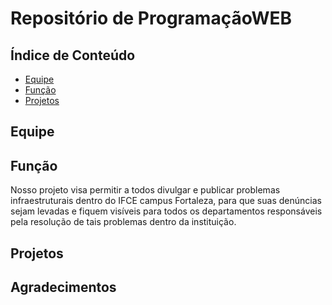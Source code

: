 # Repositório de ProgramaçãoWEB

## Índice de Conteúdo
- [Equipe](#equipe)
- [Função](#funcao)
- [Projetos](#projetos)

## Equipe

## Função
Nosso projeto visa permitir a todos divulgar e publicar problemas infraestruturais dentro do IFCE campus Fortaleza, para que suas denúncias sejam levadas e fiquem visíveis para todos os departamentos responsáveis pela resolução de tais problemas dentro da instituição.

## Projetos

## Agradecimentos